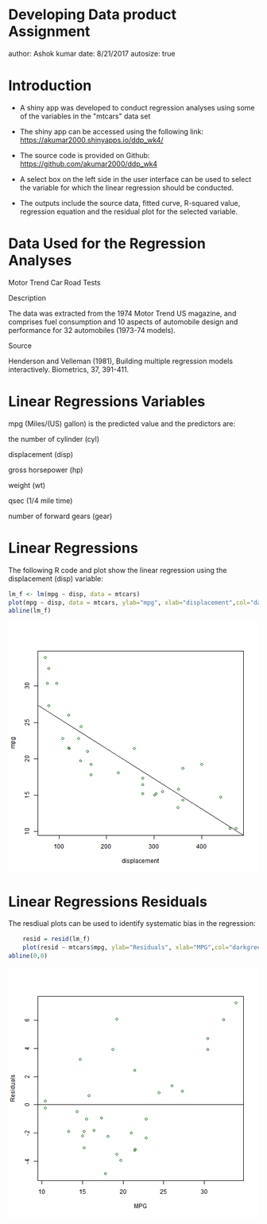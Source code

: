 Developing Data product Assignment
========================================================
author: Ashok kumar
date: 8/21/2017
autosize: true

Introduction
========================================================


- A shiny app was developed to conduct regression analyses using some of the variables in the "mtcars" data set

- The shiny app can be accessed using the following link: https://akumar2000.shinyapps.io/ddp_wk4/

- The source code is provided on Github: https://github.com/akumar2000/ddp_wk4
  
- A select box on the left side in the user interface can be used to select the variable for which the linear regression should be conducted.

- The outputs include the source data, fitted curve, R-squared value, regression equation and the residual plot for the selected variable.



Data Used for the Regression Analyses
========================================================


Motor Trend Car Road Tests

Description

The data was extracted from the 1974 Motor Trend US magazine, and comprises fuel consumption and 10 aspects of automobile design and performance for 32 automobiles (1973-74 models).

Source

Henderson and Velleman (1981), Building multiple regression models interactively. Biometrics, 37, 391-411.


Linear Regressions Variables
========================================================

mpg (Miles/(US) gallon) is the predicted value and the predictors are:


the number of cylinder (cyl)


displacement (disp)


gross horsepower (hp)


weight (wt)


qsec (1/4 mile time)


number of forward gears (gear)
 
Linear Regressions
========================================================

The following R code and plot show the linear regression using the displacement (disp) variable: 


```r
lm_f <- lm(mpg ~ disp, data = mtcars)
plot(mpg ~ disp, data = mtcars, ylab="mpg", xlab="displacement",col="darkgreen")
abline(lm_f)
```

![plot of chunk unnamed-chunk-1](presentation_wk4-figure/unnamed-chunk-1-1.png)

Linear Regressions Residuals 
========================================================

The resdiual plots can be used to identify systematic bias in the regression:


```r
    resid = resid(lm_f)
    plot(resid ~ mtcars$mpg, ylab="Residuals", xlab="MPG",col="darkgreen")
abline(0,0)
```

![plot of chunk unnamed-chunk-2](presentation_wk4-figure/unnamed-chunk-2-1.png)

